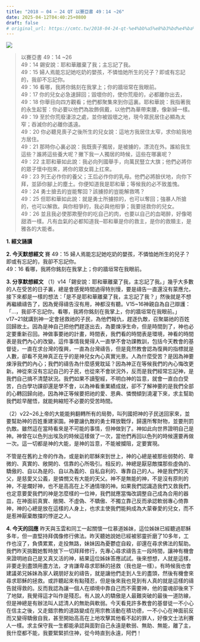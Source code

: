 ```yaml
---
title: "2018 – 04 – 24 QT 以賽亞書 49：14 ~26"
date: 2025-04-12T04:40:25+0800
draft: false
# original_url: https://cmtc.tw/2018-04-24-qt-%e4%bb%a5%e8%b3%bd%e4%ba%9e%e6%9b%b8-49%ef%bc%9a14-26
---
```


![](/images/qt.jpg)
> 以賽亞書 49：14 ~26  
> 49：14 錫安說：耶和華離棄了我；主忘記了我。  
> 49：15 婦人焉能忘記她吃奶的嬰孩，不憐恤她所生的兒子？即或有忘記的，我卻不忘記你。  
> 49：16 看哪，我將你銘刻在我掌上；你的牆垣常在我眼前。  
> 49：17 你的兒女必急速歸回；毀壞你的，使你荒廢的，必都離你出去，  
> 49：18 你舉目向四方觀看；他們都聚集來到你這裏。耶和華說：我指著我的永生起誓：你必要以他們為妝飾佩戴，以他們為華帶束腰，像新婦一樣。  
> 49：19 至於你荒廢淒涼之處，並你被毀壞之地，現今眾民居住必顯為太窄；吞滅你的必離你遙遠。  
> 49：20 你必聽見喪子之後所生的兒女說：這地方我居住太窄，求你給我地方居住。  
> 49：21 那時你心裏必說：我既喪子獨居，是被擄的，漂流在外。誰給我生這些？誰將這些養大呢？撇下我一人獨居的時候，這些在哪裏呢？  
> 49：22 主耶和華如此說：我必向列國舉手，向萬民豎立大旗；他們必將你的眾子懷中抱來，將你的眾女肩上扛來。  
> 49：23 列王必作你的養父；王后必作你的乳母。他們必將臉伏地，向你下拜，並舔你腳上的塵土。你便知道我是耶和華；等候我的必不致羞愧。  
> 49：24 勇士搶去的豈能奪回？該擄掠的豈能解救嗎？  
> 49：25 但耶和華如此說：就是勇士所擄掠的，也可以奪回；強暴人所搶的，也可以解救。與你相爭的，我必與他相爭；我要拯救你的兒女。  
> 49：26 並且我必使那欺壓你的吃自己的肉，也要以自己的血喝醉，好像喝甜酒一樣。凡有血氣的必都知道我─耶和華是你的救主，是你的救贖主，是雅各的大能者。

**1. 經文誦讀**

**2.  今天默想經文**
賽 49：15 婦人焉能忘記她吃奶的嬰孩，不憐恤她所生的兒子？即或有忘記的，我卻不忘記你。  
49：16 看哪，我將你銘刻在我掌上；你的牆垣常在我眼前。

**3. 分享默想經文**
（1）v14「錫安說：耶和華離棄了我，主忘記了我。」幾乎大多數的人在受苦的日子裏，總是會感覺時間過得特別慢，要是禱告一直還沒有蒙應允，接下來都是一樣的想法：「是不是耶和華離棄了我，主忘記了我？」然後就是不想再繼續禱告了，因為覺得禱告沒有用，神都沒有聽。V15\~16神親自為自己辯護：「…，我卻不忘記你。看哪，我將你銘刻在我掌上，你的牆垣常在我眼前。」v17\~21就講到神一定會拯救祂的子民，為他們報仇，趕逐仇敵，召聚屬祂的百姓回歸故土。因為是神自己把他們趕逐出去，為要煉淨生命，但是時間到了，神也必定要重新召回。神做事要祂的計畫，時間表，我們看的時間表是環境，神看的時間表是我們內心的改變。這件事情我覺得人一直學不會功課教訓，包括今天教會的基督徒，一直在求台灣的復興，一直為台灣禱告，但是竟然教會認為復興的指標就是人數，卻看不見神真正在乎的是神兒女內心真實光景。人為什麼受苦？是因為神要煉淨我們的內心；我們的禱告為什麼感覺耽延？因為神正在等候我們的內心悔改更新。神從來沒有忘記自己的子民，也從來不會狀況外，反而是我們經常忘記神，是我們自己搞不清楚狀況。我們如果不讀聖經，不明白神的旨意，就會一直白白受苦，白白學功課卻還是學不會，以為神看重業績成就，卻不了解神要的是我們全部的心轉回歸向祂，因為神正等候要把祂的愛、恩典、憐憫傾到澆灌下來，求主幫助我們趁早醒悟，就能夠縮短不必要的受苦時間。

（2）v22\~26上帝的大能能夠翻轉所有的局勢，叫列國把神的子民送回家來，並要幫助神的百姓重建家園。神要讓仇敵的勇士釋放戰俘，歸還所奪財物，並要刑罰仇敵。雖然這在當時看來是不可能的事情，但神做到了。神如此向世界證明自己是神。神曾在以色列出埃及的時候這樣做了一次，當他們再回以色列的時候還要再做一次。這一切都是神的大能，是神的旨意，不能被攔阻，定要實現。

不管是在舊約上帝的作為，或是新約耶穌來到世上，神的心總是被那些弱勢的、卑微的、真實的、敞開的、信靠的心所吸引。相反的，神總是厭惡敵擋那些虛偽的、驕傲的、自以為是的、自以為義的、自私自利的、專靠自己的人。神是我們的天父，是慈愛又公義，是憐憫又有大能的天父。神不是無能的神，不是沒有原則的神，不是爛好神，也不是高高在上不通情理的神。如果我們認識造我們又救我們，也定意要愛我們的神是怎麼樣的一位神，我們就應當悔改調整自己成為合用的器皿，在神面前真實、敞開、不虛偽、不驕傲、不獨立靠己反而承認軟弱專心倚靠神，神的心總是放在這樣的人身上，也求主使我們能夠成為大蒙眷愛的兒女，而不是惹神厭棄敵擋的悖逆之人。

**4. 今天的回應**
昨天與玉雲和同工一起關懷一位慕道姊妹，這位姊妹已經聽過耶穌多年，但一直堅持拜偶像修行佛法。昨天聽她說她已經被邪靈折磨了10多年，工作也沒了，負債累累，走投無路，妹妹因為憂鬱症自殺，卻還在尋求佛法的幫助。我們昨天挑戰她暫時放下一切拜拜修行，先專心尋求禱告主一段時間，讓神有機會來證明祂自己是又真又活的神，結果這位姊妹答應試試。後來想想，人就是這樣，非要走到盡頭用盡方法，才肯謙卑尋求耶穌的拯救（我也是一樣）。有時候我也會建議弟兄姊妹為家人親朋好友的禱告，就是讓他們走到人生的盡頭，然後有機會來尋求耶穌的拯救。或許聽起來有點殘忍，但是後來我也見到有人真的就是這樣的禱告就得救的。反而我認為讓一個人在順境中靠自己而不需要神，他的靈魂卻後來下了地獄，我覺得這才叫作是殘忍。有人說人的驕傲是人最難突破的最後一道防線，但是神總是有辦法叫人認清人的無助與軟弱。今天看見許多教會的基督徒一不小心在信主之後，又走錯宗教的道路變成在用宗教活動在積功德，一不小心在神面前反而又變得驕傲自我，甚至開始高高在上地攻擊其他看不起的罪人，好像文士法利賽人一樣。求主保守我一生都能承認與面對自己永遠是軟弱、無助、無能，離了主，我什麼都不能，我要緊緊抓住神，從今時直到永遠，阿們！
